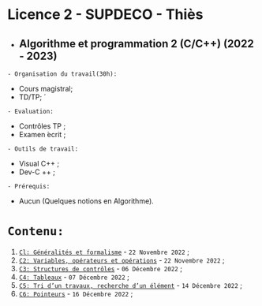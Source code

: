 # Licence 2 - SUPDECO - Thiès
 * ##  Algorithme et programmation 2 (C/C++) (2022 - 2023) 

``` - Organisation du travail(30h): ```
 * Cours magistral;
 * TD/TP; ́
 
``` - Evaluation: ```
 * Contrôles TP ;
 * Examen  ́ecrit ;
 
``` - Outils de travail: ```
 * Visual C++ ;
 * Dev-C ++ ;
 
``` - Prérequis: ```
 * Aucun (Quelques notions en Algorithme).
 
 # ``` Contenu: ```
 1. [`Cl: Généralités et formalisme`](https://github.com/pape-barro/l2_supdeco/blob/main/Chap1.pdf) - ``` 22 Novembre 2022 ``` ;
 2. [`C2: Variables, opérateurs et opérations`](https://github.com/pape-barro/l2_supdeco/blob/main/Chap2.pdf) - ``` 22 Novembre 2022 ``` ;
 3. [`C3: Structures de contrôles`](https://github.com/pape-barro/l2_supdeco/blob/main/Chap3.pdf) - ``` 06 Décembre 2022 ``` ;
 4. [`C4: Tableaux`](https://github.com/pape-barro/l2_supdeco/blob/main/Chap4.pdf) - ``` 07 Décembre 2022 ``` ;
 5. [`C5: Tri d’un travaux, recherche d’un élément`](https://github.com/pape-barro/l2_supdeco/blob/main/Chap5.pdf) - ``` 14 Décembre 2022 ``` ;
 6. [`C6: Pointeurs`](https://github.com/pape-barro/l2_supdeco/blob/main/Chap5.pdf) - ``` 16 Décembre 2022 ``` ;
